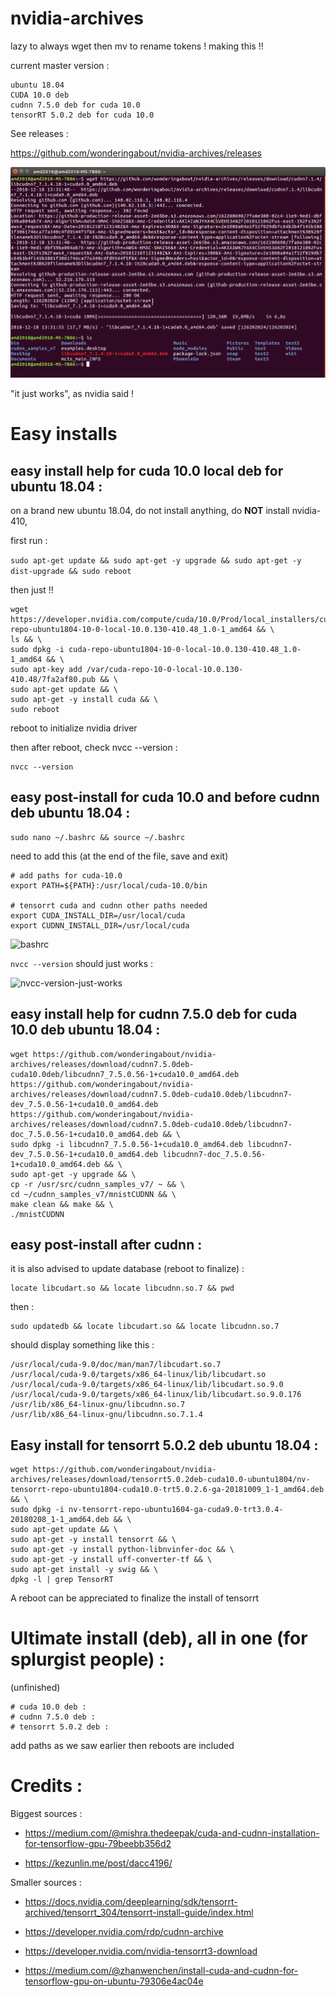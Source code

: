 # nvidia-archives

lazy to always wget then mv to rename tokens ! making this !!

current master version : 

```
ubuntu 18.04
CUDA 10.0 deb
cudnn 7.5.0 deb for cuda 10.0
tensorRT 5.0.2 deb for cuda 10.0
```

See releases :

https://github.com/wonderingabout/nvidia-archives/releases

![screenshot](https://github.com/wonderingabout/nvidia-archives/blob/master/pictures/cudnn%20git%20download.png?raw=true)

"it just works", as nvidia said !

# Easy installs

## easy install help for cuda 10.0 local deb for ubuntu 18.04 :

on a brand new ubuntu 18.04, do not install anything, do **NOT** install nvidia-410,

first run : 

```sudo apt-get update && sudo apt-get -y upgrade && sudo apt-get -y dist-upgrade && sudo reboot```

then just !!

```
wget https://developer.nvidia.com/compute/cuda/10.0/Prod/local_installers/cuda-repo-ubuntu1804-10-0-local-10.0.130-410.48_1.0-1_amd64 && \
ls && \
sudo dpkg -i cuda-repo-ubuntu1804-10-0-local-10.0.130-410.48_1.0-1_amd64 && \
sudo apt-key add /var/cuda-repo-10-0-local-10.0.130-410.48/7fa2af80.pub && \
sudo apt-get update && \
sudo apt-get -y install cuda && \
sudo reboot
```

reboot to initialize nvidia driver

then after reboot, check nvcc --version : 

```
nvcc --version
```

## easy post-install for cuda 10.0 and before cudnn deb ubuntu 18.04 :

```
sudo nano ~/.bashrc && source ~/.bashrc
```

need to add this (at the end of the file, save and exit) 

```
# add paths for cuda-10.0
export PATH=${PATH}:/usr/local/cuda-10.0/bin

# tensorrt cuda and cudnn other paths needed
export CUDA_INSTALL_DIR=/usr/local/cuda
export CUDNN_INSTALL_DIR=/usr/local/cuda
```

![bashrc](https://github.com/wonderingabout/nvidia-archives/blob/master/pictures/nano-bashrc.png?raw=true)

`nvcc --version` should just works : 

![nvcc-version-just-works](https://github.com/wonderingabout/nvidia-archives/blob/master/pictures/nvcc-version-just-works.png?raw=true)

## easy install help for cudnn 7.5.0 deb for cuda 10.0 deb ubuntu 18.04 :

```
wget https://github.com/wonderingabout/nvidia-archives/releases/download/cudnn7.5.0deb-cuda10.0deb/libcudnn7_7.5.0.56-1+cuda10.0_amd64.deb https://github.com/wonderingabout/nvidia-archives/releases/download/cudnn7.5.0deb-cuda10.0deb/libcudnn7-dev_7.5.0.56-1+cuda10.0_amd64.deb https://github.com/wonderingabout/nvidia-archives/releases/download/cudnn7.5.0deb-cuda10.0deb/libcudnn7-doc_7.5.0.56-1+cuda10.0_amd64.deb && \
sudo dpkg -i libcudnn7_7.5.0.56-1+cuda10.0_amd64.deb libcudnn7-dev_7.5.0.56-1+cuda10.0_amd64.deb libcudnn7-doc_7.5.0.56-1+cuda10.0_amd64.deb && \
sudo apt-get -y upgrade && \
cp -r /usr/src/cudnn_samples_v7/ ~ && \
cd ~/cudnn_samples_v7/mnistCUDNN && \
make clean && make && \
./mnistCUDNN
```

## easy post-install after cudnn :

it is also advised to update database (reboot to finalize) :

```
locate libcudart.so && locate libcudnn.so.7 && pwd
```

then :

```
sudo updatedb && locate libcudart.so && locate libcudnn.so.7
```

should display something like this :

```
/usr/local/cuda-9.0/doc/man/man7/libcudart.so.7
/usr/local/cuda-9.0/targets/x86_64-linux/lib/libcudart.so
/usr/local/cuda-9.0/targets/x86_64-linux/lib/libcudart.so.9.0
/usr/local/cuda-9.0/targets/x86_64-linux/lib/libcudart.so.9.0.176
/usr/lib/x86_64-linux-gnu/libcudnn.so.7
/usr/lib/x86_64-linux-gnu/libcudnn.so.7.1.4
```

## Easy install for tensorrt 5.0.2 deb ubuntu 18.04 :

```
wget https://github.com/wonderingabout/nvidia-archives/releases/download/tensorrt5.0.2deb-cuda10.0-ubuntu1804/nv-tensorrt-repo-ubuntu1804-cuda10.0-trt5.0.2.6-ga-20181009_1-1_amd64.deb && \
sudo dpkg -i nv-tensorrt-repo-ubuntu1604-ga-cuda9.0-trt3.0.4-20180208_1-1_amd64.deb && \
sudo apt-get update && \
sudo apt-get -y install tensorrt && \
sudo apt-get -y install python-libnvinfer-doc && \
sudo apt-get -y install uff-converter-tf && \
sudo apt-get install -y swig && \
dpkg -l | grep TensorRT
```
A reboot can be appreciated to finalize the install of tensorrt

# Ultimate install (deb), all in one (for splurgist people) :

(unfinished)

```
# cuda 10.0 deb : 
# cudnn 7.5.0 deb :
# tensorrt 5.0.2 deb :

```

add paths as we saw earlier then reboots are included

# Credits : 

Biggest sources : 

- https://medium.com/@mishra.thedeepak/cuda-and-cudnn-installation-for-tensorflow-gpu-79beebb356d2

- https://kezunlin.me/post/dacc4196/

Smaller sources :

- https://docs.nvidia.com/deeplearning/sdk/tensorrt-archived/tensorrt_304/tensorrt-install-guide/index.html

- https://developer.nvidia.com/rdp/cudnn-archive

- https://developer.nvidia.com/nvidia-tensorrt3-download

- https://medium.com/@zhanwenchen/install-cuda-and-cudnn-for-tensorflow-gpu-on-ubuntu-79306e4ac04e
